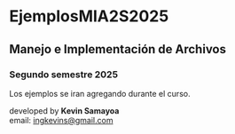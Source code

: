# EjemplosMIA2S2025

## Manejo e Implementación de Archivos
### Segundo semestre 2025

Los ejemplos se iran agregando durante el curso. 

developed by **Kevin Samayoa**<br>
email: ingkevins@gmail.com<br>
